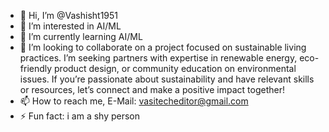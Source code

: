 - 👋 Hi, I’m @Vashisht1951
- 👀 I’m interested in AI/ML
- 🌱 I’m currently learning AI/ML
- 💞️ I’m looking to collaborate on a project focused on sustainable living practices. I’m seeking partners with expertise in renewable energy, eco-friendly product design, or community education on environmental issues. If you’re passionate about sustainability and have relevant skills or resources, let’s connect and make a positive impact together!
- 📫 How to reach me, E-Mail: vasitecheditor@gmail.com
- ⚡ Fun fact: i am a shy person

<!---
Vashisht1951/Vashisht1951 is a ✨ special ✨ repository because its `README.md` (this file) appears on your GitHub profile.
You can click the Preview link to take a look at your changes.
--->
